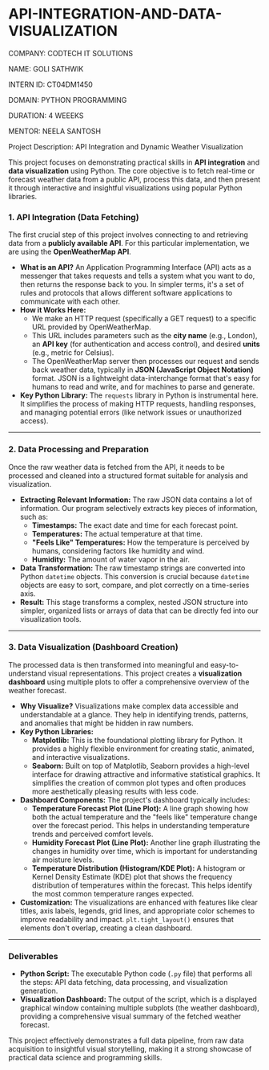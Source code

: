 # API-INTEGRATION-AND-DATA-VISUALIZATION

COMPANY: CODTECH IT SOLUTIONS

NAME: GOLI SATHWIK

INTERN ID: CT04DM1450

DOMAIN: PYTHON PROGRAMMING

DURATION: 4 WEEEKS

MENTOR: NEELA SANTOSH

Project Description: API Integration and Dynamic Weather Visualization

This project focuses on demonstrating practical skills in **API integration** and **data visualization** using Python. The core objective is to fetch real-time or forecast weather data from a public API, process this data, and then present it through interactive and insightful visualizations using popular Python libraries.

### **1. API Integration (Data Fetching)**

The first crucial step of this project involves connecting to and retrieving data from a **publicly available API**. For this particular implementation, we are using the **OpenWeatherMap API**.

* **What is an API?** An Application Programming Interface (API) acts as a messenger that takes requests and tells a system what you want to do, then returns the response back to you. In simpler terms, it's a set of rules and protocols that allows different software applications to communicate with each other.
* **How it Works Here:**
    * We make an HTTP request (specifically a GET request) to a specific URL provided by OpenWeatherMap.
    * This URL includes parameters such as the **city name** (e.g., London), an **API key** (for authentication and access control), and desired **units** (e.g., metric for Celsius).
    * The OpenWeatherMap server then processes our request and sends back weather data, typically in **JSON (JavaScript Object Notation)** format. JSON is a lightweight data-interchange format that's easy for humans to read and write, and for machines to parse and generate.
* **Key Python Library:** The `requests` library in Python is instrumental here. It simplifies the process of making HTTP requests, handling responses, and managing potential errors (like network issues or unauthorized access).

---

### **2. Data Processing and Preparation**

Once the raw weather data is fetched from the API, it needs to be processed and cleaned into a structured format suitable for analysis and visualization.

* **Extracting Relevant Information:** The raw JSON data contains a lot of information. Our program selectively extracts key pieces of information, such as:
    * **Timestamps:** The exact date and time for each forecast point.
    * **Temperatures:** The actual temperature at that time.
    * **"Feels Like" Temperatures:** How the temperature is perceived by humans, considering factors like humidity and wind.
    * **Humidity:** The amount of water vapor in the air.
* **Data Transformation:** The raw timestamp strings are converted into Python `datetime` objects. This conversion is crucial because `datetime` objects are easy to sort, compare, and plot correctly on a time-series axis.
* **Result:** This stage transforms a complex, nested JSON structure into simpler, organized lists or arrays of data that can be directly fed into our visualization tools.

---

### **3. Data Visualization (Dashboard Creation)**

The processed data is then transformed into meaningful and easy-to-understand visual representations. This project creates a **visualization dashboard** using multiple plots to offer a comprehensive overview of the weather forecast.

* **Why Visualize?** Visualizations make complex data accessible and understandable at a glance. They help in identifying trends, patterns, and anomalies that might be hidden in raw numbers.
* **Key Python Libraries:**
    * **Matplotlib:** This is the foundational plotting library for Python. It provides a highly flexible environment for creating static, animated, and interactive visualizations.
    * **Seaborn:** Built on top of Matplotlib, Seaborn provides a high-level interface for drawing attractive and informative statistical graphics. It simplifies the creation of common plot types and often produces more aesthetically pleasing results with less code.
* **Dashboard Components:** The project's dashboard typically includes:
    * **Temperature Forecast Plot (Line Plot):** A line graph showing how both the actual temperature and the "feels like" temperature change over the forecast period. This helps in understanding temperature trends and perceived comfort levels.
    * **Humidity Forecast Plot (Line Plot):** Another line graph illustrating the changes in humidity over time, which is important for understanding air moisture levels.
    * **Temperature Distribution (Histogram/KDE Plot):** A histogram or Kernel Density Estimate (KDE) plot that shows the frequency distribution of temperatures within the forecast. This helps identify the most common temperature ranges expected.
* **Customization:** The visualizations are enhanced with features like clear titles, axis labels, legends, grid lines, and appropriate color schemes to improve readability and impact. `plt.tight_layout()` ensures that elements don't overlap, creating a clean dashboard.

---

### **Deliverables**

* **Python Script:** The executable Python code (`.py` file) that performs all the steps: API data fetching, data processing, and visualization generation.
* **Visualization Dashboard:** The output of the script, which is a displayed graphical window containing multiple subplots (the weather dashboard), providing a comprehensive visual summary of the fetched weather forecast.

This project effectively demonstrates a full data pipeline, from raw data acquisition to insightful visual storytelling, making it a strong showcase of practical data science and programming skills.

